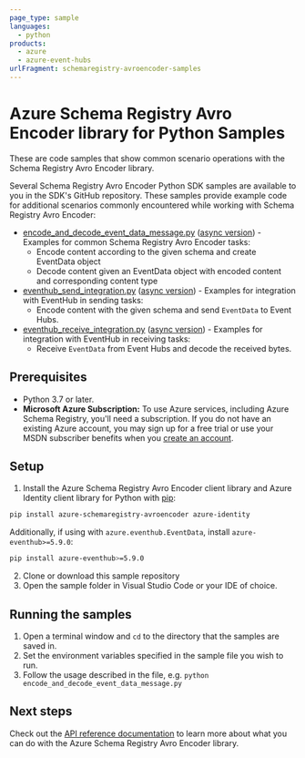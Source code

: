 ```yaml
---
page_type: sample
languages:
  - python
products:
  - azure
  - azure-event-hubs
urlFragment: schemaregistry-avroencoder-samples
---
```


# Azure Schema Registry Avro Encoder library for Python Samples

These are code samples that show common scenario operations with the Schema Registry Avro Encoder library.

Several Schema Registry Avro Encoder Python SDK samples are available to you in the SDK's GitHub repository. These samples provide example code for additional scenarios commonly encountered while working with Schema Registry Avro Encoder:

* [encode_and_decode_event_data_message.py][encode_and_decode_event_data_message_sample] ([async version][encode_and_decode_event_data_message_async_sample]) - Examples for common Schema Registry Avro Encoder tasks:
    * Encode content according to the given schema and create EventData object
    * Decode content given an EventData object with encoded content and corresponding content type
* [eventhub_send_integration.py][eventhub_send_integration_sample] ([async version][eventhub_send_integration_async_sample]) - Examples for integration with EventHub in sending tasks:
    * Encode content with the given schema and send `EventData` to Event Hubs.
* [eventhub_receive_integration.py][eventhub_receive_integration_sample] ([async version][eventhub_receive_integration_async_sample]) - Examples for integration with EventHub in receiving tasks:
    * Receive `EventData` from Event Hubs and decode the received bytes.

## Prerequisites
- Python 3.7 or later.
- **Microsoft Azure Subscription:**  To use Azure services, including Azure Schema Registry, you'll need a subscription.
If you do not have an existing Azure account, you may sign up for a free trial or use your MSDN subscriber benefits when you [create an account](https://account.windowsazure.com/Home/Index).

## Setup

1. Install the Azure Schema Registry Avro Encoder client library and Azure Identity client library for Python with [pip](https://pypi.org/project/pip/):

```bash
pip install azure-schemaregistry-avroencoder azure-identity
```

Additionally, if using with `azure.eventhub.EventData`, install `azure-eventhub>=5.9.0`:

```bash
pip install azure-eventhub>=5.9.0
```

2. Clone or download this sample repository
3. Open the sample folder in Visual Studio Code or your IDE of choice.

## Running the samples

1. Open a terminal window and `cd` to the directory that the samples are saved in.
2. Set the environment variables specified in the sample file you wish to run.
3. Follow the usage described in the file, e.g. `python encode_and_decode_event_data_message.py`

## Next steps

Check out the [API reference documentation][api_reference] to learn more about
what you can do with the Azure Schema Registry Avro Encoder library.

<!-- LINKS -->
[encode_and_decode_event_data_message_sample]: https://github.com/Azure/azure-sdk-for-python/tree/main/sdk/schemaregistry/azure-schemaregistry-avroencoder/samples/sync_samples/encode_and_decode_event_data_message.py
[eventhub_send_integration_sample]:  https://github.com/Azure/azure-sdk-for-python/tree/main/sdk/schemaregistry/azure-schemaregistry-avroencoder/samples/sync_samples/eventhub_send_integration.py
[eventhub_receive_integration_sample]:  https://github.com/Azure/azure-sdk-for-python/tree/main/sdk/schemaregistry/azure-schemaregistry-avroencoder/samples/sync_samples/eventhub_receive_integration.py
[encode_and_decode_event_data_message_async_sample]: https://github.com/Azure/azure-sdk-for-python/tree/main/sdk/schemaregistry/azure-schemaregistry-avroencoder/samples/async_samples/encode_and_decode_event_data_message_async.py
[eventhub_send_integration_async_sample]:  https://github.com/Azure/azure-sdk-for-python/tree/main/sdk/schemaregistry/azure-schemaregistry-avroencoder/samples/async_samples/eventhub_send_integration_async.py
[eventhub_receive_integration_async_sample]:  https://github.com/Azure/azure-sdk-for-python/tree/main/sdk/schemaregistry/azure-schemaregistry-avroencoder/samples/async_samples/eventhub_receive_integration_async.py
[api_reference]: https://learn.microsoft.com/python/api/overview/azure/schemaregistry-avroencoder-readme
